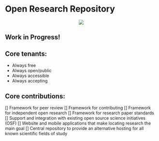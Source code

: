 # Open Research Repository

<div style="text-align: center;">
   <img src="https://raw.githubusercontent.com/OpenResearchRepository/OpenResearchRepository/master/temp_research_icon.png" />
</div>

## Work in Progress!


## Core tenants:
- Always free
- Always open/public
- Always accessible
- Always accepting


## Core contributions:
[] Framework for peer review
[] Framework for contributing
[] Framework for independent open research
[] Framework for research paper standards
[] Support and integration with existing open source science initiatives (OSF)
[] Website and mobile applications that make locating research the main goal
[] Central repository to provide an alternative hosting for all known scientific fields of study

